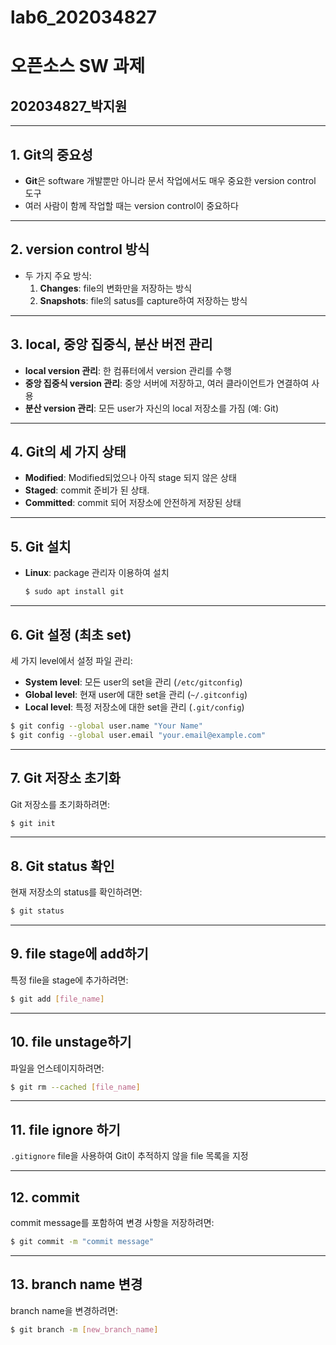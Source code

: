 # lab6_202034827
# 오픈소스 SW 과제
## 202034827_박지원

---

## 1. Git의 중요성
- **Git**은 software 개발뿐만 아니라 문서 작업에서도 매우 중요한 version control 도구
- 여러 사람이 함께 작업할 때는 version control이 중요하다
  
---

## 2. version control 방식
- 두 가지 주요 방식:
  1. **Changes**: file의 변화만을 저장하는 방식
  2. **Snapshots**: file의 satus를 capture하여 저장하는 방식

---

## 3. local, 중앙 집중식, 분산 버전 관리
- **local version 관리**: 한 컴퓨터에서 version 관리를 수행
- **중앙 집중식 version 관리**: 중앙 서버에 저장하고, 여러 클라이언트가 연결하여 사용
- **분산 version 관리**: 모든 user가 자신의 local 저장소를 가짐 (예: Git)

---

## 4. Git의 세 가지 상태
- **Modified**: Modified되었으나 아직 stage 되지 않은 상태
- **Staged**: commit 준비가 된 상태.
- **Committed**: commit 되어 저장소에 안전하게 저장된 상태

---

## 5. Git 설치
- **Linux**: package 관리자 이용하여 설치
  ```bash
  $ sudo apt install git
  ```

---

## 6. Git 설정 (최초 set)
세 가지 level에서 설정 파일 관리:

- **System level**: 모든 user의 set을 관리 (`/etc/gitconfig`)
- **Global level**: 현재 user에 대한 set을 관리 (`~/.gitconfig`)
- **Local level**: 특정 저장소에 대한 set을 관리 (`.git/config`)

```bash
$ git config --global user.name "Your Name"
$ git config --global user.email "your.email@example.com"
```

---

## 7. Git 저장소 초기화
Git 저장소를 초기화하려면:

```bash
$ git init
```

---

## 8. Git status 확인
현재 저장소의 status를 확인하려면:

```bash
$ git status
```

---

## 9. file stage에 add하기
특정 file을 stage에 추가하려면:

```bash
$ git add [file_name]
```

---

## 10. file unstage하기
파일을 언스테이지하려면:

```bash
$ git rm --cached [file_name]
```

---

## 11. file ignore 하기
`.gitignore` file을 사용하여 Git이 추적하지 않을 file 목록을 지정

---

## 12. commit
commit message를 포함하여 변경 사항을 저장하려면:

```bash
$ git commit -m "commit message"
```

---

## 13. branch name 변경
branch name을 변경하려면:

```bash
$ git branch -m [new_branch_name]
```
